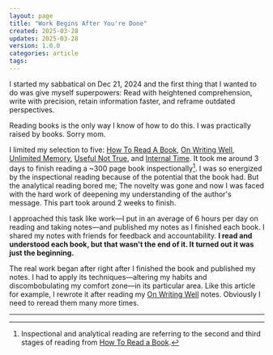 ```yaml
---
layout: page
title: "Work Begins After You're Done"
created: 2025-03-28
updates: 2025-03-28
version: 1.0.0
categories: article
tags:
---
```


I started my sabbatical on Dec 21, 2024 and the first thing that I wanted to do was give myself superpowers: Read with heightened comprehension, write with precision, retain information faster, and reframe outdated perspectives.

Reading books is the only way I know of how to do this. I was practically raised by books. Sorry mom.

I limited my selection to five: [How To Read A Book](/books/how-to-read-a-book), [On Writing Well](/books/on-writing-well), [Unlimited Memory](/books/unlimited-memory), [Useful Not True](/books/useful-not-true), and [Internal Time](/books/internal-time). It took me around 3 days to finish reading a ~300 page book inspectionally[^1]. I was so energized by the inspectional reading because of the potential that the book had. But the analytical reading bored me; The novelty was gone and now I was faced with the hard work of deepening my understanding of the author's message. This part took around 2 weeks to finish.

I approached this task like work—I put in an average of 6 hours per day on reading and taking notes—and published my notes as I finished each book. I shared my notes with friends for feedback and accountability. **I read and understood each book, but that wasn't the end of it. It turned out it was just the beginning.**

The real work began after right after I finished the book and published my notes. I had to apply its techniques—altering my habits and discombobulating my comfort zone—in its particular area. Like this article for example, I rewrote it after reading my [On Writing Well](/books/on-writing-well) notes. Obviously I need to reread them many more times.

[^1]: Inspectional and analytical reading are referring to the second and third stages of reading from [How To Read a Book](/books/how-to-read-a-book).

---
